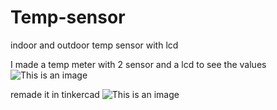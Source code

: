 # Temp-sensor
indoor and outdoor temp sensor with lcd

I made a temp meter with 2 sensor and a lcd to see the values
![This is an image](https://cdn.discordapp.com/attachments/720726683589541959/948585278187130951/imagearduino.jpg)

remade it in tinkercad
![This is an image](https://cdn.discordapp.com/attachments/720726683589541959/948583234445398126/unknown.png)
